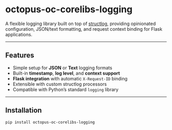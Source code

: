 # octopus-oc-corelibs-logging

A flexible logging library built on top of [structlog](https://www.structlog.org/), providing opinionated configuration, JSON/text formatting, and request context binding for Flask applications.

---

## Features

- Simple setup for **JSON** or **Text** logging formats
- Built-in **timestamp**, **log level**, and **context support**
- **Flask integration** with automatic `X-Request-ID` binding
- Extensible with custom structlog processors
- Compatible with Python’s standard `logging` library

---

## Installation

```bash
pip install octopus-oc-corelibs-logging